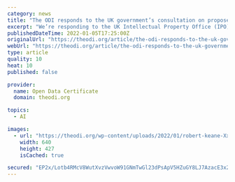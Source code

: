 ```yaml
---
category: news
title: "The ODI responds to the UK government’s consultation on proposed reforms to artificial intelligence and intellectual property"
excerpt: "We’re responding to the UK Intellectual Property Office (IPO) consultation on AI and IP with an open letter, and we’re sharing our draft here for comments and feedback before we submit it On 26 October 2021 the Intellectual Property Office (IPO) published an open consultation: ‘Artificial Intelligence and Intellectual Property: copyright and patents’ featuring proposals for reform to the intellectual property (IP) system and an accompanying impact paper."
publishedDateTime: 2022-01-05T17:25:00Z
originalUrl: "https://theodi.org/article/the-odi-responds-to-the-uk-governments-consultation-on-proposed-reforms-to-artificial-intelligence-and-intellectual-property/"
webUrl: "https://theodi.org/article/the-odi-responds-to-the-uk-governments-consultation-on-proposed-reforms-to-artificial-intelligence-and-intellectual-property/"
type: article
quality: 10
heat: 10
published: false

provider:
  name: Open Data Certificate
  domain: theodi.org

topics:
  - AI

images:
  - url: "https://theodi.org/wp-content/uploads/2022/01/robert-keane-XxBvlyGjKdk-unsplash.jpg"
    width: 640
    height: 427
    isCached: true

secured: "EP2x/Lotb4RMcV8WutXvzVwvoW91GNmTwGl23dPsApV5HZuGY8LJ7AzacE3x2EBbkkIWGTAlreF5xWJKuxXTQsAQJoanPJTcG+peasw3tJ2HNDMhbovb8SdpLatdd4dGUwPvjwCp6t7dyaWEf2XsrmzGqDeXfHxIY71MzyvGiA28zNpA3R8qkS4+SqG7k3gAzIYhYuWGEe4mJRCjSJWGVuCD0AApw0EdFbBrbsuspapi/jIfzKgqQbdOO+VGDoZxgXW7xyN2j5IYuBMRxsbGZBAnOXo1VvQ+xXqNhbf6389MIO/F3r/hfStz3TrRfXGnfDnGRl+++vPUeBrUh3/msjHkYR18BLq9z5NIidNWmfU=;AcxLIzVUAMPWKK4mC5O88g=="
---
```



